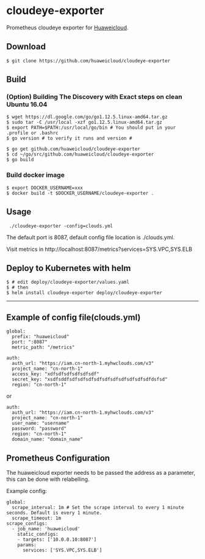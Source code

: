 # cloudeye-exporter

Prometheus cloudeye exporter for [Huaweicloud](https://www.huaweicloud.com/).

## Download
```
$ git clone https://github.com/huaweicloud/cloudeye-exporter
```

## Build

### (Option) Building The Discovery with Exact steps on clean Ubuntu 16.04 
```
$ wget https://dl.google.com/go/go1.12.5.linux-amd64.tar.gz
$ sudo tar -C /usr/local -xzf go1.12.5.linux-amd64.tar.gz
$ export PATH=$PATH:/usr/local/go/bin # You should put in your .profile or .bashrc
$ go version # to verify it runs and version #

$ go get github.com/huaweicloud/cloudeye-exporter
$ cd ~/go/src/github.com/huaweicloud/cloudeye-exporter
$ go build
```

### Build docker image
```
$ export DOCKER_USERNAME=xxx
$ docker build -t $DOCKER_USERNAME/cloudeye-exporter .
```

## Usage
```
 ./cloudeye-exporter -config=clouds.yml
```

The default port is 8087, default config file location is ./clouds.yml.

Visit metrics in http://localhost:8087/metrics?services=SYS.VPC,SYS.ELB

## Deploy to Kubernetes with helm
```
$ # edit deploy/cloudeye-exporter/values.yaml
$ # then
$ helm install cloudeye-exporter deploy/cloudeye-exporter
```

---

## Example of config file(clouds.yml)
```
global:
  prefix: "huaweicloud"
  port: ":8087"
  metric_path: "/metrics"

auth:
  auth_url: "https://iam.cn-north-1.myhwclouds.com/v3"
  project_name: "cn-north-1"
  access_key: "xdfsdfsdfsdfsdfsdf"
  secret_key: "xsdfsddfsdfsdfsdfsdfsdfsdfsdfsdfsdfsdfdsfsd"
  region: "cn-north-1"

```
or

```
auth:
  auth_url: "https://iam.cn-north-1.myhwclouds.com/v3"
  project_name: "cn-north-1"
  user_name: "username"
  password: "password"
  region: "cn-north-1"
  domain_name: "domain_name"

```

## Prometheus Configuration
The huaweicloud exporter needs to be passed the address as a parameter, this can be done with relabelling.

Example config:

```
global:
  scrape_interval: 1m # Set the scrape interval to every 1 minute seconds. Default is every 1 minute.
  scrape_timeout: 1m
scrape_configs:
  - job_name: 'huaweicloud'
    static_configs:
    - targets: ['10.0.0.10:8087']
    params:
      services: ['SYS.VPC,SYS.ELB']
```
